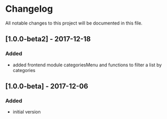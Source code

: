 # Changelog
All notable changes to this project will be documented in this file.

## [1.0.0-beta2] - 2017-12-18

### Added
- added frontend module categoriesMenu and functions to filter a list by categories

## [1.0.0-beta] - 2017-12-06

### Added
- initial version
